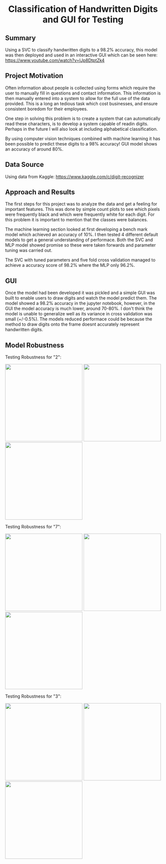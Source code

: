 <h1 align='center'> Classification of Handwritten Digits and GUI for Testing </h1>

## Summary

Using a SVC to classify handwritten digits to a 98.2% accuracy, this model was then deployed and used in an interactive GUI which can be seen here: https://www.youtube.com/watch?v=lJp8DtptZk4

## Project Motivation

Often information about people is collected using forms which require the user to manually fill in questions and contact information. This information is then manually entered into a system to allow for the full use of the data provided. This is a long an tedious task which cost businesses, and ensure consistent boredom for their employees. 

One step in solving this problem is to create a system that can automatically read these characters, is to develop a system capable of readin digits. Perhaps in the future I will also look at including alphabetical classification.

By using computer vision techniques combined with machine learning it has been possible to predict these digits to a 98% accuracy! GUI model shows an accuracy of around 80%.


## Data Source 

Using data from Kaggle: https://www.kaggle.com/c/digit-recognizer


## Approach and Results

The first steps for this project was to analyze the data and get a feeling for important features. This was done by simple count plots to see which pixels were frequently black and which were frequently white for each digit. For this problem it is important to mention that the classes were balances.

The machine learning section looked at first developing a bench mark model which achieved an accuracy of 10%. I then tested 4 different default models to get a general understanding of performace. Both the SVC and MLP model showed promise so these were taken forwards and parameter tuning was carried out. 

The SVC with tuned parameters and five fold cross validation managed to achieve a accuracy score of 98.2% where the MLP only 96.2%.

## GUI

Once the model had been developed it was pickled and a simple GUI was built to enable users to draw digits and watch the model predict them. The model showed a 98.2% accuracy in the jupyter notebook, however, in the GUI the model accuracy is much lower, around 70-80%. I don't think the model is unable to generalize well as its variance in cross validation was small (+/-0.5%). The models reduced performace could be because the method to draw digits onto the frame doesnt accurately represent handwritten digits.

## Model Robustness

Testing Robustness for "2":

<img src="https://github.com/RamonJWS/Classification-of-Digits-With-GUI/blob/main/Images%20for%20Robustness/2_1.PNG" width=250/> <img src="https://github.com/RamonJWS/Classification-of-Digits-With-GUI/blob/main/Images%20for%20Robustness/2_2.PNG" width=250> <img src="https://github.com/RamonJWS/Classification-of-Digits-With-GUI/blob/main/Images%20for%20Robustness/2_3.PNG" width=250>

Testing Robustness for "7":

<img src="https://github.com/RamonJWS/Classification-of-Digits-With-GUI/blob/main/Images%20for%20Robustness/7_1.PNG" width=250/> <img src="https://github.com/RamonJWS/Classification-of-Digits-With-GUI/blob/main/Images%20for%20Robustness/7_2.PNG" width=250> <img src="https://github.com/RamonJWS/Classification-of-Digits-With-GUI/blob/main/Images%20for%20Robustness/7_3.PNG" width=250>

Testing Robustness for "3":

<img src="https://github.com/RamonJWS/Classification-of-Digits-With-GUI/blob/main/Images%20for%20Robustness/3_1.PNG" width=250/> <img src="https://github.com/RamonJWS/Classification-of-Digits-With-GUI/blob/main/Images%20for%20Robustness/3_2.PNG" width=250> <img src="https://github.com/RamonJWS/Classification-of-Digits-With-GUI/blob/main/Images%20for%20Robustness/3_3.PNG" width=250>
